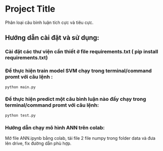 # Project Title
 Phân loại câu bình luận tích cực và tiêu cực.
## Hướng dẫn cài đặt và sử dụng: 
### Cài đặt các thư viện cần thiết ở file requirements.txt ( pip install requirements.txt)
### Để thực hiện train model SVM chạy trong terminal/command promt với câu lệnh : 
```
python main.py

```
### Để thực hiện predict một câu bình luận nào đấy chạy trong terminal/command promt với câu lệnh:
```
python test.py

```
### Hướng dẫn chạy mô hình ANN trên colab:
Mở file ANN.ipynb bằng colab, tải file 2 file numpy trong folder data và đưa lên drive, fix đường dẫn phù hợp.

